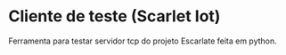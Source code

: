 # Cliente de teste (Scarlet Iot) 
Ferramenta para testar servidor tcp do projeto Escarlate feita em python.
